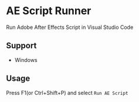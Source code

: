 # AE Script Runner

Run Adobe After Effects Script in Visual Studio Code

## Support

- Windows

## Usage

Press F1(or Ctrl+Shift+P) and select `Run AE Script`